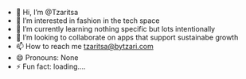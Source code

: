 - 👋 Hi, I’m @Tzaritsa
- 👀 I’m interested in fashion in the tech space
- 🌱 I’m currently learning nothing specific but lots intentionally
- 💞️ I’m looking to collaborate on apps that support sustainabe growth
- 📫 How to reach me tzaritsa@bytzari.com
- 😄 Pronouns: None
- ⚡ Fun fact: loading....

<!---
Tzaritsa/Tzaritsa is a ✨ special ✨ repository because its `README.md` (this file) appears on your GitHub profile.
You can click the Preview link to take a look at your changes.
--->
